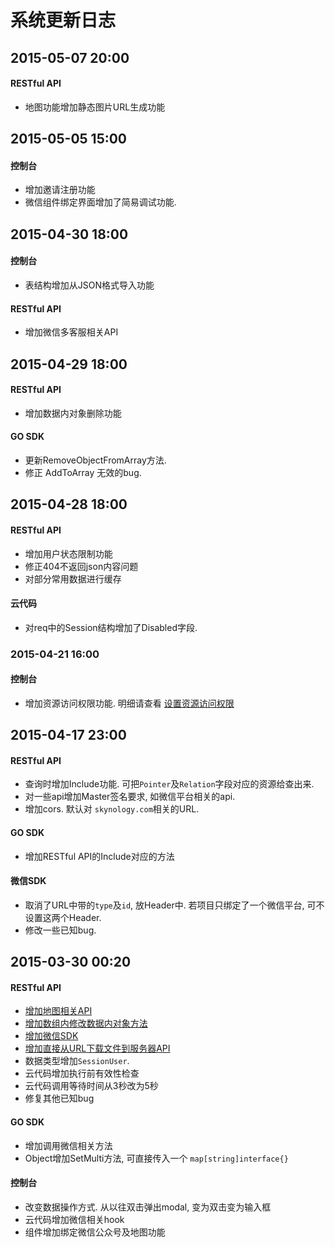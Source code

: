 # 系统更新日志

## 2015-05-07 20:00
#### RESTful API
* 地图功能增加静态图片URL生成功能


## 2015-05-05 15:00

#### 控制台
* 增加邀请注册功能
* 微信组件绑定界面增加了简易调试功能.



## 2015-04-30 18:00

#### 控制台
* 表结构增加从JSON格式导入功能

#### RESTful API
* 增加微信多客服相关API


## 2015-04-29 18:00

#### RESTful API
* 增加数据内对象删除功能

#### GO SDK
* 更新RemoveObjectFromArray方法.
* 修正 AddToArray 无效的bug.

## 2015-04-28 18:00

#### RESTful API
* 增加用户状态限制功能
* 修正404不返回json内容问题
* 对部分常用数据进行缓存

#### 云代码
* 对req中的Session结构增加了Disabled字段.


### 2015-04-21 16:00

#### 控制台
* 增加资源访问权限功能. 明细请查看 [设置资源访问权限](/console-tutorial.html#设置资源访问权限)

## 2015-04-17 23:00

#### RESTful API
* 查询时增加Include功能. 可把`Pointer`及`Relation`字段对应的资源给查出来.
* 对一些api增加Master签名要求, 如微信平台相关的api.
* 增加cors. 默认对 `skynology.com`相关的URL.


#### GO SDK
* 增加RESTful API的Include对应的方法

#### 微信SDK
* 取消了URL中带的`type`及`id`, 放Header中. 若项目只绑定了一个微信平台, 可不设置这两个Header.
* 修改一些已知bug.

## 2015-03-30 00:20

#### RESTful API
* [增加地图相关API](/restful-api.html#地图相关)
* [增加数组内修改数据内对象方法](/restful-api.html#数据内对象)
* [增加微信SDK](/weixin-api.html)
* [增加直接从URL下载文件到服务器API](/restful-api#抓取指定URL文件)
* 数据类型增加`SessionUser`.
* 云代码增加执行前有效性检查
* 云代码调用等待时间从3秒改为5秒
* 修复其他已知bug

#### GO SDK
* 增加调用微信相关方法
* Object增加SetMulti方法, 可直接传入一个 `map[string]interface{}`

#### 控制台
* 改变数据操作方式. 从以往双击弹出modal, 变为双击变为输入框
* 云代码增加微信相关hook
* 组件增加绑定微信公众号及地图功能


